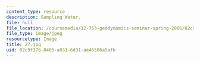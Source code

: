 ```yaml
---
content_type: resource
description: Sampling Water.
file: null
file_location: /coursemedia/12-753-geodynamics-seminar-spring-2006/02c9f3768406a0316d31ae46586a5afb_27.jpg
file_type: image/jpeg
resourcetype: Image
title: 27.jpg
uid: 02c9f376-8406-a031-6d31-ae46586a5afb
---
```

